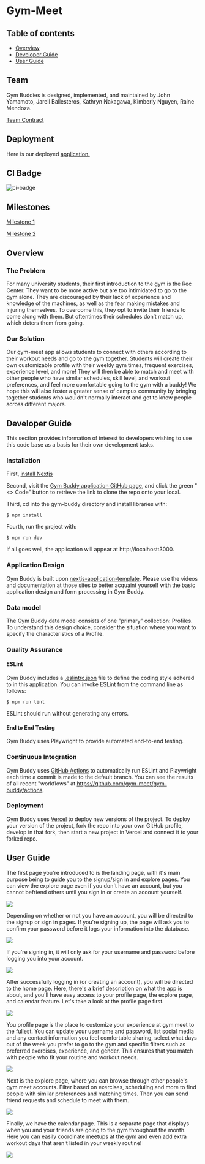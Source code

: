 # Gym-Meet

## Table of contents

* [Overview](#overview)
* [Developer Guide](#developer-guide)
* [User Guide](#user-guide)


## Team
Gym Buddies is designed, implemented, and maintained by John Yamamoto, Jarell Ballesteros, Kathryn Nakagawa, Kimberly Nguyen, Raine Mendoza.

[Team Contract](https://docs.google.com/document/d/1vLohLOMnnn7a7mI3A0naIYsxXPSLakaRsPm0aQS7NiY/edit?tab=t.0)


## Deployment

Here is our deployed [application.](https://gym-buddy-five.vercel.app/)

## CI Badge

![ci-badge](https://github.com/gym-meet/gym-buddy/workflows/ci-nextjs-application-template/badge.svg)

## Milestones

[Milestone 1](https://github.com/orgs/gym-meet/projects/2)

[Milestone 2](https://github.com/orgs/gym-meet/projects/7) 


## Overview

### The Problem
For many university students, their first introduction to the gym is the Rec Center. They want to be more active but are too intimidated to go to the gym alone. They are discouraged by their lack of experience and knowledge of the machines, as well as the fear making mistakes and injuring themselves. To overcome this, they opt to invite their friends to come along with them. But oftentimes their schedules don’t match up, which deters them from going.

### Our Solution
Our gym-meet app allows students to connect with others according to their workout needs and go to the gym together. Students will create their own customizable profile with their weekly gym times, frequent exercises, experience level, and more! They will then be able to match and meet with other people who have similar schedules, skill level, and workout preferences, and feel more comfortable going to the gym with a buddy! We hope this will also foster a greater sense of campus community by bringing together students who wouldn't normally interact and get to know people across different majors.


## Developer Guide

This section provides information of interest to developers wishing to use this code base as a basis for their own development tasks.

### Installation

First, [install Nextjs](https://nextjs.org/docs/app/getting-started/installation)

Second, visit the [Gym Buddy application GitHub page](https://github.com/gym-meet/gym-buddy), and click the green "<> Code" button to retrieve the link to clone the repo onto your local.

Third, cd into the gym-buddy directory and install libraries with:

```
$ npm install
```

Fourth, run the project with:
```
$ npm run dev
```

If all goes well, the application will appear at http://localhost:3000.

### Application Design

Gym Buddy is built upon [nextjs-application-template](https://github.com/ics-software-engineering/nextjs-application-template). Please use the videos and documentation at those sites to better acquaint yourself with the basic application design and form processing in Gym Buddy.

### Data model

The Gym Buddy data model consists of one "primary" collection: Profiles. To understand this design choice, consider the situation where you want to specify the characteristics of a Profile.

### Quality Assurance

#### ESLint

Gym Buddy includes a [.eslintrc.json](https://github.com/gym-meet/gym-buddy/blob/main/.eslintrc.json) file to define the coding style adhered to in this application. You can invoke ESLint from the command line as follows:

```
$ npm run lint
```

ESLint should run without generating any errors.

#### End to End Testing

Gym Buddy uses Playwright to provide automated end-to-end testing.

### Continuous Integration

Gym Buddy uses [GitHub Actions](https://docs.github.com/en/free-pro-team@latest/actions) to automatically run ESLint and Playwright each time a commit is made to the default branch. You can see the results of all recent "workflows" at https://github.com/gym-meet/gym-buddy/actions.

### Deployment

Gym Buddy uses [Vercel](https://vercel.com) to deploy new versions of the project. To deploy your version of the project, fork the repo into your own GitHub profile, develop in that fork, then start a new project in Vercel and connect it to your forked repo.

## User Guide
The first page you're introduced to is the landing page, with it's main purpose being to guide you to the signup/sign in and explore pages. You can view the explore page even if you don't have an account, but you cannot befriend others until you sign in or create an account yourself.

![](images/landingpage-wip2.png)

Depending on whether or not you have an account, you will be directed to the signup or sign in pages. If you're signing up, the page will ask you to confirm your password before it logs your information into the database. 

![](images/signuppage-wip1.png)

If you're signing in, it will only ask for your username and password before logging you into your account.

![](images/loginpage-wip2.png)

After successfully logging in (or creating an account), you will be directed to the home page. Here, there's a brief description on what the app is about, and you'll have easy access to your profile page, the explore page, and calendar feature. Let's take a look at the profile page first.

![](images/homepage.png)

You profile page is the place to customize your experience at gym meet to the fullest. You can update your username and password, list social media and any contact information you feel comfortable sharing, select what days out of the week you prefer to go to the gym and specific filters such as preferred exercises, experience, and gender. This ensures that you match with people who fit your routine and workout needs.

![](images/profilepage-wip2.png)

Next is the explore page, where you can browse through other people's gym meet accounts. Filter based on exercises, scheduling and more to find people with similar preferences and matching times. Then you can send friend requests and schedule to meet with them.

![](images/explorepage.png)

Finally, we have the calendar page. This is a separate page that displays when you and your friends are going to the gym throughout the month. Here you can easily coordinate meetups at the gym and even add extra workout days that aren't listed in your weekly routine!

![](images/calendarpage-wip1.png)
